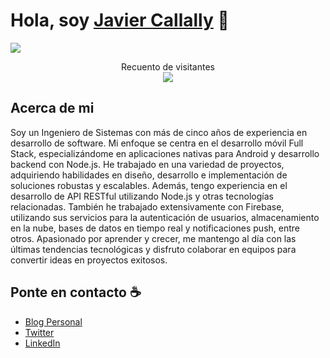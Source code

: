 <div align="center">
<h1 align="left">Hola, soy <a href="https://www.jcallally.com">Javier Callally</a> 👋</h1>
</div>
<img src="https://i.imgur.com/TStt3dP.png">

<p align="center"> 
  Recuento de visitantes<br>
  <img src="https://profile-counter.glitch.me/jcallally/count.svg" />
</p>

## Acerca de mi

Soy un Ingeniero de Sistemas con más de cinco años de experiencia en desarrollo de software. Mi enfoque se centra en el desarrollo móvil Full Stack, especializándome en aplicaciones nativas para Android y desarrollo backend con Node.js. He trabajado en una variedad de proyectos, adquiriendo habilidades en diseño, desarrollo e implementación de soluciones robustas y escalables. Además, tengo experiencia en el desarrollo de API RESTful utilizando Node.js y otras tecnologías relacionadas. También he trabajado extensivamente con Firebase, utilizando sus servicios para la autenticación de usuarios, almacenamiento en la nube, bases de datos en tiempo real y notificaciones push, entre otros. Apasionado por aprender y crecer, me mantengo al día con las últimas tendencias tecnológicas y disfruto colaborar en equipos para convertir ideas en proyectos exitosos.

## Ponte en contacto :coffee:

- [Blog Personal](https://jcallally.dev)
- [Twitter](https://twitter.com/jcallally)
- [LinkedIn](https://www.linkedin.com/in/jcallally)

